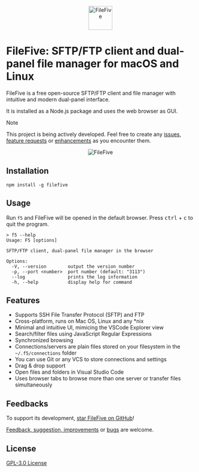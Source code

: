 <p align="center">
    <img src="https://github.com/miroshnikov/filefive/blob/main/frontend/src/assets/logo.svg" width="64" alt="FileFive" />
</p>


# FileFive: SFTP/FTP client and dual-panel file manager for macOS and Linux
FileFive is a free open-source SFTP/FTP client and file manager with intuitive and modern dual-panel interface.

It is installed as a Node.js package and uses the web browser as GUI.

> [!NOTE]  
> This project is being actively developed. Feel free to create any [issues](https://github.com/miroshnikov/filefive/issues), [feature requests](https://github.com/miroshnikov/filefive/issues) or [enhancements](https://github.com/miroshnikov/filefive/discussions) as you encounter them.


<p align="center">
    <img src="https://github.com/miroshnikov/filefive/blob/main/screenshot.png" alt="FileFive" />
</p>

## Installation
```shell
npm install -g filefive
```

## Usage
Run `f5` and FileFive will be opened in the default browser. Press <kbd>ctrl</kbd> + <kbd>c</kbd> to quit the program.
```
> f5 --help
Usage: F5 [options]

SFTP/FTP client, dual-panel file manager in the browser

Options:
  -V, --version        output the version number
  -p, --port <number>  port number (default: "3113")
  --log                prints the log information
  -h, --help           display help for command
```

## Features
- Supports SSH File Transfer Protocol (SFTP) and FTP
- Cross-platform, runs on Mac OS, Linux and any *nix
- Minimal and intuitive UI, mimicing the VSCode Explorer view
- Search/filter files using JavaScript Regular Expressions
- Synchronized browsing
- Connections/servers are plain files stored on your filesystem in the `~/.f5/connections` folder
- You can use Git or any VCS to store connections and settings
- Drag & drop support
- Open files and folders in Visual Studio Code
- Uses browser tabs to browse more than one server or transfer files simultaneously

## Feedbacks
To support its development, [star FileFive on GitHub](https://github.com/miroshnikov/filefive/stargazers)!

[Feedback, suggestion, improvements](https://github.com/miroshnikov/filefive/discussions) or [bugs](https://github.com/miroshnikov/filefive/issues) are welcome.

## License
[GPL-3.0 License](LICENSE)
